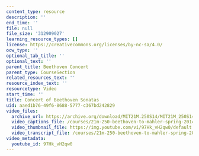 ```yaml
---
content_type: resource
description: ''
end_time: ''
file: null
file_size: '312909027'
learning_resource_types: []
license: https://creativecommons.org/licenses/by-nc-sa/4.0/
ocw_type: ''
optional_tab_title: ''
optional_text: ''
parent_title: Beethoven Concert
parent_type: CourseSection
related_resources_text: ''
resource_index_text: ''
resourcetype: Video
start_time: ''
title: Concert of Beethoven Sonatas
uid: aaed1b76-49f6-8688-5777-c367bd242829
video_files:
  archive_url: https://archive.org/download/MIT21M.250S14/MIT21M_250S14_concert_final_300k.mp4
  video_captions_file: /courses/21m-250-beethoven-to-mahler-spring-2014/2452aae200aa599c8e103cb5d03eeede_97Hk_vH2qw0.vtt
  video_thumbnail_file: https://img.youtube.com/vi/97Hk_vH2qw0/default.jpg
  video_transcript_file: /courses/21m-250-beethoven-to-mahler-spring-2014/1695053afef16cb683443b6cf1731a1a_97Hk_vH2qw0.pdf
video_metadata:
  youtube_id: 97Hk_vH2qw0
---
```


